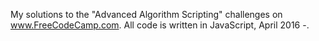 My solutions to the "Advanced Algorithm Scripting" challenges on www.FreeCodeCamp.com. All code is written in JavaScript, April 2016 -.
